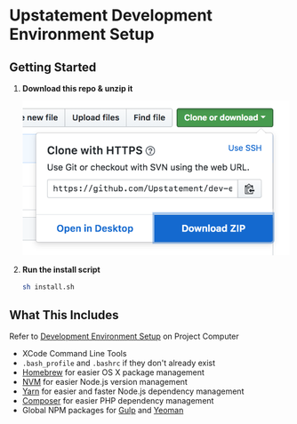 # Upstatement Development Environment Setup

## Getting Started

1.  **Download this repo & unzip it**

    ![download](./download.png)

2.  **Run the install script**

    ```sh
    sh install.sh
    ```

## What This Includes

Refer to [Development Environment Setup](https://computer.upstatement.com/engineering/environment-setup.html) on Project Computer

- XCode Command Line Tools
- `.bash_profile` and `.bashrc` if they don't already exist
- [Homebrew](https://brew.sh/) for easier OS X package management
- [NVM](https://github.com/creationix/nvm) for easier Node.js version management
- [Yarn](https://yarnpkg.com/en/) for easier and faster Node.js dependency management
- [Composer](https://getcomposer.org/) for easier PHP dependency management
- Global NPM packages for [Gulp](https://gulpjs.com) and [Yeoman](https://yeoman.io/)

